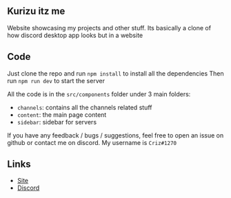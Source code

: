 ## Kurizu itz me
Website showcasing my projects and other stuff.
Its basically a clone of how discord desktop app looks but in a website 

## Code
Just clone the repo and run `npm install` to install all the dependencies
Then run `npm run dev` to start the server

All the code is in the `src/components` folder under 3 main folders:
- `channels`: contains all the channels related stuff
- `content`: the main page content
- `sidebar`: sidebar for servers 

If you have any feedback / bugs / suggestions, feel free to open an issue on github or contact me on discord.
My username is `Criz#1270`

## Links 
- [Site](https://kurizu.vercel.app/)
- [Discord](https://discord.gg/VcMPV8vc2x)